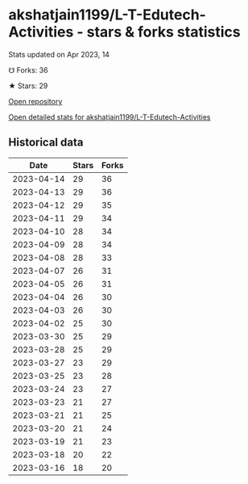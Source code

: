 # akshatjain1199/L-T-Edutech-Activities - stars & forks statistics

Stats updated on Apr 2023, 14

☋ Forks: 36

★ Stars: 29

[Open repository](https://github.com/akshatjain1199/L-T-Edutech-Activities)

[Open detailed stats for akshatjain1199/L-T-Edutech-Activities](https://reviewgithub.com/rep/akshatjain1199/L-T-Edutech-Activities)

## Historical data
| Date | Stars | Forks |
|------|-------|-------|
| 2023-04-14 | 29 | 36 | 
| 2023-04-13 | 29 | 36 | 
| 2023-04-12 | 29 | 35 | 
| 2023-04-11 | 29 | 34 | 
| 2023-04-10 | 28 | 34 | 
| 2023-04-09 | 28 | 34 | 
| 2023-04-08 | 28 | 33 | 
| 2023-04-07 | 26 | 31 | 
| 2023-04-05 | 26 | 31 | 
| 2023-04-04 | 26 | 30 | 
| 2023-04-03 | 26 | 30 | 
| 2023-04-02 | 25 | 30 | 
| 2023-03-30 | 25 | 29 | 
| 2023-03-28 | 25 | 29 | 
| 2023-03-27 | 23 | 29 | 
| 2023-03-25 | 23 | 28 | 
| 2023-03-24 | 23 | 27 | 
| 2023-03-23 | 21 | 27 | 
| 2023-03-21 | 21 | 25 | 
| 2023-03-20 | 21 | 24 | 
| 2023-03-19 | 21 | 23 | 
| 2023-03-18 | 20 | 22 | 
| 2023-03-16 | 18 | 20 | 

